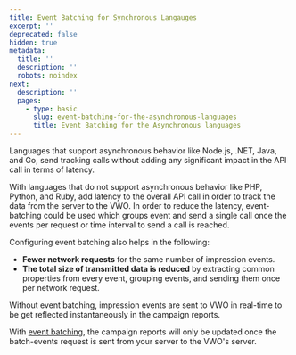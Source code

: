 ```yaml
---
title: Event Batching for Synchronous Langauges
excerpt: ''
deprecated: false
hidden: true
metadata:
  title: ''
  description: ''
  robots: noindex
next:
  description: ''
  pages:
    - type: basic
      slug: event-batching-for-the-asynchronous-languages
      title: Event Batching for the Asynchronous languages
---
```

Languages that support asynchronous behavior like Node.js, .NET, Java, and Go, send tracking calls without adding any significant impact in the API call in terms of latency.

With languages that do not support asynchronous behavior like PHP, Python, and Ruby, add latency to the overall API call in order to track the data from the server to the VWO. In order to reduce the latency, event-batching could be used which groups event and send a single call once the events per request or time interval to send a call is reached.

Configuring event batching also helps in the following:

* **Fewer network requests** for the same number of impression events.
* **The total size of transmitted data is reduced** by extracting common properties from every event, grouping events, and sending them once per network request.

Without event batching, impression events are sent to VWO in real-time to be get reflected instantaneously in the campaign reports.

With [event batching](https://developers.vwo.com/reference#configure-event-batching), the campaign reports will only be updated once the batch-events request is sent from your server to the VWO's server.
